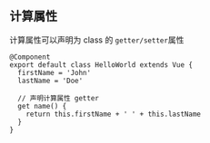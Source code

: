 ## 计算属性

计算属性可以声明为 class 的 `getter/setter`属性

```
@Component
export default class HelloWorld extends Vue {
  firstName = 'John'
  lastName = 'Doe'

  // 声明计算属性 getter
  get name() {
    return this.firstName + ' ' + this.lastName
  }
}
```
